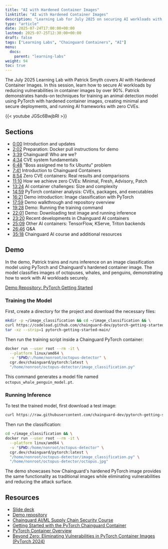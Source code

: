 ```yaml
---
title: "AI with Hardened Container Images"
linktitle: "AI with Hardened Container Images"
description: "Learning Lab for July 2025 on securing AI workloads with hardened container images"
type: "article"
date: 2025-07-24T17:00:00+00:00
lastmod: 2025-07-25T12:30:00+00:00
draft: false
tags: ["Learning Labs", "Chainguard Containers", "AI"]
menu:
  docs:
    parent: "learning-labs"
weight: 94
toc: true
---
```


The July 2025 Learning Lab with Patrick Smyth covers AI with Hardened Container Images. In this session, learn how to secure AI workloads by reducing vulnerabilities in container images by over 90%. Patrick demonstrates hands-on techniques for training an animal detection model using PyTorch with hardened container images, creating minimal and secure deployments, and running AI frameworks with zero CVEs.

{{< youtube JGSc6BwjbRI >}}

## Sections

- [0:00](https://www.youtube.com/watch?v=JGSc6BwjbRI) Introduction and updates
- [2:02](https://www.youtube.com/watch?v=JGSc6BwjbRI&t=122s) Preparation: Docker pull instructions for demo
- [3:39](https://www.youtube.com/watch?v=JGSc6BwjbRI&t=219s) Chainguard! Who are we?
- [4:34](https://www.youtube.com/watch?v=JGSc6BwjbRI&t=274s) CVE system fundamentals
- [6:48](https://www.youtube.com/watch?v=JGSc6BwjbRI&t=408s) "Boss assigned me to fix Ubuntu" problem
- [7:41](https://www.youtube.com/watch?v=JGSc6BwjbRI&t=461s) Introduction to Chainguard Containers
- [8:54](https://www.youtube.com/watch?v=JGSc6BwjbRI&t=534s) Zero CVE containers: Real results and comparisons
- [11:10](https://www.youtube.com/watch?v=JGSc6BwjbRI&t=670s) How we achieve zero CVEs: Minimal, Fresh, Advisory, Patch
- [13:24](https://www.youtube.com/watch?v=JGSc6BwjbRI&t=804s) AI container challenges: Size and complexity
- [14:59](https://www.youtube.com/watch?v=JGSc6BwjbRI&t=899s) PyTorch container analysis: CVEs, packages, and executables
- [16:21](https://www.youtube.com/watch?v=JGSc6BwjbRI&t=981s) Demo introduction: Image classification with PyTorch
- [17:59](https://www.youtube.com/watch?v=JGSc6BwjbRI&t=1079s) Demo walkthrough and repository overview
- [19:28](https://www.youtube.com/watch?v=JGSc6BwjbRI&t=1168s) Demo: Running the training command
- [22:01](https://www.youtube.com/watch?v=JGSc6BwjbRI&t=1321s) Demo: Downloading test image and running inference
- [23:20](https://www.youtube.com/watch?v=JGSc6BwjbRI&t=1400s) Recent developments in Chainguard AI containers
- [25:09](https://www.youtube.com/watch?v=JGSc6BwjbRI&t=1509s) Other AI containers: TensorFlow, KServe, Triton backends
- [26:46](https://www.youtube.com/watch?v=JGSc6BwjbRI&t=1606s) Q&A
- [35:18](https://www.youtube.com/watch?v=JGSc6BwjbRI&t=2118s) Chainguard AI course and additional resources

## Demo

In the demo, Patrick trains and runs inference on an image classification model using PyTorch and Chainguard's hardened container image. The model classifies images of octopuses, whales, and penguins, demonstrating how to work with AI workloads securely.

[Demo Repository: PyTorch Getting Started](https://github.com/chainguard-dev/pytorch-getting-started/blob/main/learning-lab.md)

### Training the Model

First, create a directory for the project and download the necessary files:

```bash
mkdir -p ~/image_classification && cd ~/image_classification && \
curl https://codeload.github.com/chainguard-dev/pytorch-getting-started/tar.gz/main | \
tar -xz --strip=1 pytorch-getting-started-main/
```

Then run the training script inside a Chainguard PyTorch container:

```bash
docker run --user root --rm -it \
  --platform linux/amd64 \
  -v "$PWD/:/home/nonroot/octopus-detector" \
  cgr.dev/chainguard/pytorch:latest \
  "/home/nonroot/octopus-detector/image_classification.py"
```

This command generates a model file named `octopus_whale_penguin_model.pt`.

### Running Inference

To test the trained model, first download a test image:

```bash
curl https://raw.githubusercontent.com/chainguard-dev/pytorch-getting-started/main/inference-images/octopus.jpg > ~/image_classification/octopus.jpg
```

Then run the classification:

```bash
cd ~/image_classification && \
docker run --user root --rm -it \
  --platform linux/amd64 \
  -v "$PWD:/home/nonroot/octopus-detector" \
  cgr.dev/chainguard/pytorch:latest \
  "/home/nonroot/octopus-detector/image_classification.py" \
  "/home/nonroot/octopus-detector/octopus.jpg"
```

The demo showcases how Chainguard's hardened PyTorch image provides the same functionality as traditional images while eliminating vulnerabilities and reducing the attack surface.

## Resources

- [Slide deck](/downloads/learning-lab-ai-images.pdf)
- [Demo repository](https://github.com/chainguard-dev/pytorch-getting-started)
- [Chainguard AI/ML Supply Chain Security Course](https://courses.chainguard.dev/securing-ai)
- [Getting Started with the PyTorch Chainguard Container](https://edu.chainguard.dev/chainguard/chainguard-images/getting-started/pytorch/)
- [PyTorch Container Overview](https://images.chainguard.dev/directory/image/pytorch/overview)
- [Beyond Zero: Eliminating Vulnerabilities in PyTorch Container Images (PyTorch 2024)](https://edu.chainguard.dev/chainguard/chainguard-images/about/beyond_zero_pytorch_2024/)
